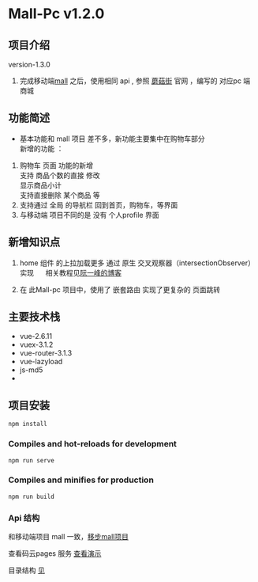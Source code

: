 # Mall-Pc  v1.2.0

## 项目介绍
version-1.3.0

1. 完成移动端[mall](https://github.com/Galileo01/Mall-source-code-repository) 之后，使用相同 api  , 参照 [蘑菇街](https://www.mogu.com/) 官网 ，编写的 对应pc 端商城



     

## 功能简述
* 基本功能和 mall 项目 差不多，新功能主要集中在购物车部分   
  新增的功能 ：
1. 购物车 页面 功能的新增  
   支持 商品个数的直接 修改  
   显示商品小计  
   支持直接删除 某个商品
   等
2. 支持通过 全局 的导航栏 回到首页，购物车，等界面
3. 与移动端 项目不同的是 没有 个人profile 界面

## 新增知识点  
1. home 组件 的上拉加载更多 通过 原生 交叉观察器（intersectionObserver） 实现   &nbsp;&nbsp; &nbsp;&nbsp;相关教程见[阮一峰的博客](http://www.ruanyifeng.com/blog/2016/11/intersectionobserver_api.html)  

2. 在 此Mall-pc 项目中，使用了 嵌套路由 实现了更复杂的 页面跳转

## 主要技术栈
+ vue-2.6.11
+ vuex-3.1.2
+ vue-router-3.1.3 
+ vue-lazyload
+ js-md5
+ 

## 项目安装
```
npm install
```

### Compiles and hot-reloads for development
```
npm run serve
```

### Compiles and minifies for production
```
npm run build
``` 
### Api 结构
和移动端项目 mall 一致，[移步mall项目](https://github.com/Galileo01/Mall-source-code-repository)

查看码云pages 服务 [查看演示](http://ego-git.gitee.io/mall_pc_exhibition_warehouse)

目录结构 [见](./src/tree.txt)
